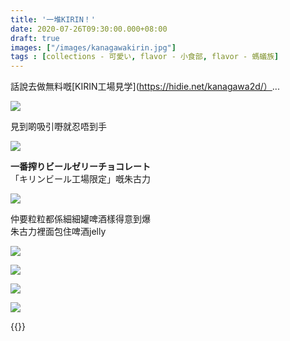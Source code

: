 ```yaml
---
title: '一堆KIRIN！'
date: 2020-07-26T09:30:00.000+08:00
draft: true
images: ["/images/kanagawakirin.jpg"]
tags : [collections - 可愛い, flavor - 小食部, flavor - 螞蟻族]
---
```


話說去做無料嘅[KIRIN工場見学](https://hidie.net/kanagawa2d/）...  

![](/images/kanagawa2d24.jpg)

見到啲吸引嘢就忍唔到手  

![](/images/kanagawakirin.jpg)

**一番搾りビールゼリーチョコレート**  
「キリンビール工場限定」嘅朱古力    

![](/images/kanagawakirin1.jpg)

仲要粒粒都係細細罐啤酒樣得意到爆  
朱古力裡面包住啤酒jelly  


![](/images/kanagawakirin2.jpg)



![](/images/kanagawakirin3.jpg)


![](/images/kanagawakirin4.jpg)


![](/images/kanagawakirin5.jpg)




{{<kanagawa>}}
